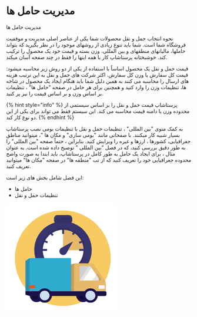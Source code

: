 # مدیریت حامل ها

مدیریت حامل ها

نحوه انتخاب حمل و نقل محصولات شما یکی از عناصر اصلی مدیریت و موفقیت فروشگاه شما است. شما باید تنوع زیادی از روشهای موجود را در نظر بگیرید که بتواند حاملها، مالیاتهای منطقهای و بین المللی، وزن بسته و قیمت خود یک محصول را ترکیب کند. خوشبختانه پرستاشاپ کار با همه اینها را فقط در چند صفحه آسان میکند.

قیمت حمل و نقل یک محصول اساساً با استفاده از یکی از دو روش زیر محاسبه میشود: قیمت کل سفارش یا وزن کل سفارش. اکثر شرکت های حمل و نقل به این ترتیب هزینه های ارسال را محاسبه می کنند به همین دلیل شما باید هنگام ایجاد یک محصول در شاخه ها، تنظیمات وزن را وارد کنید و همچنین برای هر حامل در صفحه "حامل ها" ، تنظیمات بر اساس وزن و بر اساس قیمت را نیز پر کنید.

{% hint style="info" %}
پرستاشاپ قیمت حمل و نقل را بر اساس سیستمی از محدوده وزن یا دامنه قیمت محاسبه می کند. این سیستم فقط می تواند برای یکی از این دو نوع کار کند.
{% endhint %}



به کمک منوی "بین المللی" ، تنظیمات حمل و نقل با تنظیمات بومی نصب پرستاشاپ بسیار شبیه کار میکنند. با صفحاتی مانند "بومی سازی" و مکان ها "، میتوانید مناطق جغرافیایی، کشورها ، ارزها و غیره را ویرایش کنید. بنابراین ، حتماً صفحه "بین المللی" را به طور دقیق بررسی کنید، که در فصل "بین المللی " توضیح داده شده است. به عنوان مثال ، برای ایجاد یک حامل به طور کامل در پرستاشاپ، باید ابتدا به صورت واضح محدوده جغرافیایی خود را تعریف کنید که از تب "منطقه ها" در صفحه "مکان ها" میتوانید تعریف کنید.

این فصل شامل بخش های زیر است:

* حامل ها
* تنظیمات حمل و نقل

![](<../../../.gitbook/assets/0 (39).png>)
